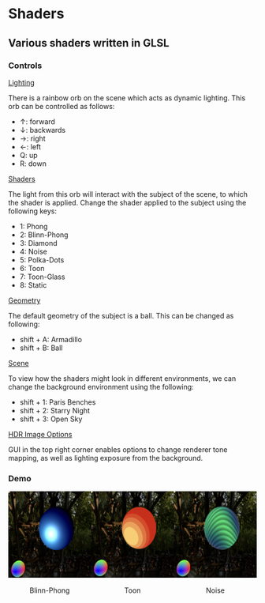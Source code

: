 <style>
  .container {
    display: flex;
  }
  .image-container {
    flex: 1;
  }
  .image-container img {
    width: 200px;
    height: 175px;
  }
  .image-container p {
    text-align: center;
  }
</style>

# Shaders
## Various shaders written in GLSL

### Controls
<ins>Lighting</ins>

There is a rainbow orb on the scene which acts as dynamic lighting. This orb can be controlled as follows:
<ul>
  <li>↑: forward</li>
  <li>↓: backwards</li>
  <li>→: right</li>
  <li>←: left</li>
  <li>Q: up</li>
  <li>R: down</li>
</ul>
<ins>Shaders</ins>

The light from this orb will interact with the subject of the scene, to which the shader is applied. Change the shader applied to the subject using the following keys:
<ul>
  <li>1: Phong</li>
  <li>2: Blinn-Phong</li>
  <li>3: Diamond</li>
  <li>4: Noise</li>
  <li>5: Polka-Dots</li>
  <li>6: Toon</li>
  <li>7: Toon-Glass</li>
  <li>8: Static</li>
</ul>
<ins>Geometry</ins>

The default geometry of the subject is a ball. This can be changed as following:
<ul>
  <li>shift + A: Armadillo</li>
  <li>shift + B: Ball</li>
</ul>
<ins>Scene</ins>

To view how the shaders might look in different environments, we can change the background environment using the following:
<ul>
  <li>shift + 1: Paris Benches</li>
  <li>shift + 2: Starry Night</li>
  <li>shift + 3: Open Sky</li>
</ul>
<ins>HDR Image Options</ins> 

GUI in the top right corner enables options to change renderer tone mapping, as well as lighting exposure from the background.

### Demo
<div class = "container">
  <div class="image-container">
    <img src="./images/blinn_orb.png" alt="blinn_ball">
    <p>Blinn-Phong</p>
  </div>

  <div class="image-container">
    <img src="./images/toon_orb.png" alt="toon_ball">
    <p>Toon</p>
  </div>

  <div class="image-container">
    <img src="./images/noise_orb.png" alt="noise_ball">
    <p>Noise</p>
  </div>
</div>

